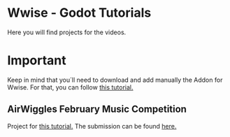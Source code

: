 # Wwise - Godot Tutorials
Here you will find projects for the videos.

# Important
Keep in mind that you´ll need to download and add manually the Addon for Wwise. For that, you can follow [this tutorial.](https://youtu.be/0H0PjuFgRnk)

## AirWiggles February Music Competition
Project for [this tutorial.](https://youtu.be/mqJi1WvZYDs) The submission can be found [here.](https://youtu.be/p3oX5uRdny4)

